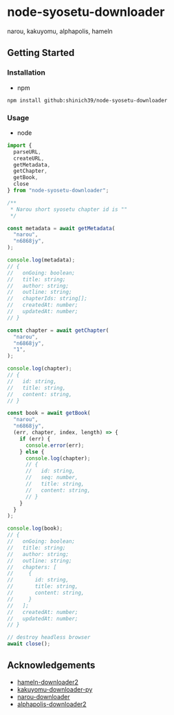 # node-syosetu-downloader

narou, kakuyomu, alphapolis, hameln

## Getting Started

### Installation

- npm

```console
npm install github:shinich39/node-syosetu-downloader
```

### Usage

- node

```js
import {
  parseURL,
  createURL,
  getMetadata,
  getChapter,
  getBook,
  close
} from "node-syosetu-downloader";

/**
 * Narou short syosetu chapter id is ""
 */

const metadata = await getMetadata(
  "narou",
  "n6868jy",
);

console.log(metadata);
// {
//   onGoing: boolean;
//   title: string;
//   author: string;
//   outline: string;
//   chapterIds: string[];
//   createdAt: number;
//   updatedAt: number;
// }

const chapter = await getChapter(
  "narou",
  "n6868jy",
  "1",
);

console.log(chapter);
// {
//   id: string,
//   title: string,
//   content: string,
// }

const book = await getBook(
  "narou",
  "n6868jy",
  (err, chapter, index, length) => {
    if (err) {
      console.error(err);
    } else {
      console.log(chapter);
      // {
      //   id: string,
      //   seq: number,
      //   title: string,
      //   content: string,
      // }
    }
  }
);

console.log(book);
// {
//   onGoing: boolean;
//   title: string;
//   author: string;
//   outline: string;
//   chapters: [
//     {
//       id: string,
//       title: string,
//       content: string,
//     }
//   ];
//   createdAt: number;
//   updatedAt: number;
// }

// destroy headless browser
await close();
```

## Acknowledgements

- [hameln-downloader2](https://github.com/minouejapan/hameln-downloader2)
- [kakuyomu-downloader-py](https://github.com/minouejapan/kakuyomu-downloader-py)
- [narou-downloader](https://github.com/minouejapan/narou-downloader)
- [alphapolis-downloader2](https://github.com/minouejapan/alphapolis-downloader2)